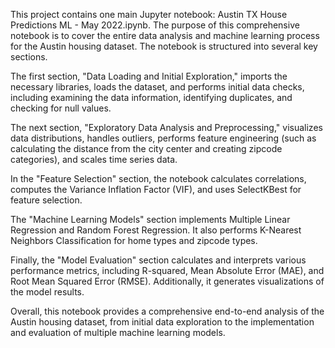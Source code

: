 This project contains one main Jupyter notebook: Austin TX House Predictions ML - May 2022.ipynb. The purpose of this comprehensive notebook is to cover the entire data analysis and machine learning process for the Austin housing dataset. The notebook is structured into several key sections.

The first section, "Data Loading and Initial Exploration," imports the necessary libraries, loads the dataset, and performs initial data checks, including examining the data information, identifying duplicates, and checking for null values.

The next section, "Exploratory Data Analysis and Preprocessing," visualizes data distributions, handles outliers, performs feature engineering (such as calculating the distance from the city center and creating zipcode categories), and scales time series data.

In the "Feature Selection" section, the notebook calculates correlations, computes the Variance Inflation Factor (VIF), and uses SelectKBest for feature selection.

The "Machine Learning Models" section implements Multiple Linear Regression and Random Forest Regression. It also performs K-Nearest Neighbors Classification for home types and zipcode types.

Finally, the "Model Evaluation" section calculates and interprets various performance metrics, including R-squared, Mean Absolute Error (MAE), and Root Mean Squared Error (RMSE). Additionally, it generates visualizations of the model results.

Overall, this notebook provides a comprehensive end-to-end analysis of the Austin housing dataset, from initial data exploration to the implementation and evaluation of multiple machine learning models.
